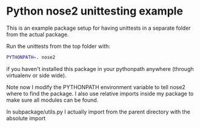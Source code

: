 # Python nose2 unittesting example
This is an example package setup for having unittests in a separate folder from the actual package.

Run the unittests from the top folder with:
```bash
PYTHONPATH=. nose2
``` 
if you haven't installed this package in your pythonpath anywhere (through virtualenv or side wide).

Note now I modify the PYTHONPATH environment variable to tell nose2 where to find the package. I also use relative imports inside my package to make sure all modules can be found.

In subpackage/utils.py I actually import from the parent directory with the absolute import
